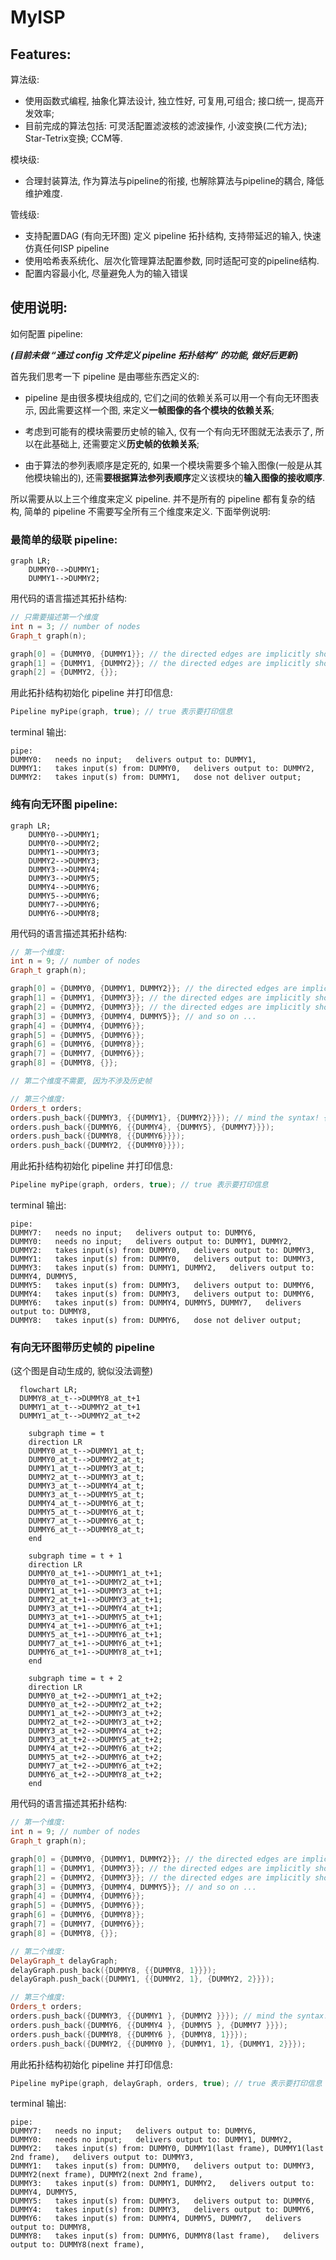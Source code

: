 # MyISP

## Features:

算法级: 
- 使用函数式编程, 抽象化算法设计, 独立性好, 可复用,可组合; 接口统一, 提高开发效率;
- 目前完成的算法包括: 可灵活配置滤波核的滤波操作, 小波变换(二代方法); Star-Tetrix变换; CCM等.

模块级: 
- 合理封装算法, 作为算法与pipeline的衔接, 也解除算法与pipeline的耦合, 降低维护难度.

管线级: 
- 支持配置DAG (有向无环图) 定义 pipeline 拓扑结构, 支持带延迟的输入, 快速仿真任何ISP pipeline
- 使用哈希表系统化、层次化管理算法配置参数, 同时适配可变的pipeline结构.
- 配置内容最小化, 尽量避免人为的输入错误



## 使用说明:

如何配置 pipeline:

***(目前未做 “通过 config 文件定义 pipeline 拓扑结构” 的功能, 做好后更新)***

首先我们思考一下 pipeline 是由哪些东西定义的:

- pipeline 是由很多模块组成的, 它们之间的依赖关系可以用一个有向无环图表示, 因此需要这样一个图, 来定义**一帧图像的各个模块的依赖关系**;

- 考虑到可能有的模块需要历史帧的输入, 仅有一个有向无环图就无法表示了, 所以在此基础上, 还需要定义**历史帧的依赖关系**; 

- 由于算法的参列表顺序是定死的, 如果一个模块需要多个输入图像(一般是从其他模块输出的), 还需**要根据算法参列表顺序**定义该模块的**输入图像的接收顺序**.

所以需要从以上三个维度来定义 pipeline. 并不是所有的 pipeline 都有复杂的结构, 简单的 pipeline 不需要写全所有三个维度来定义. 下面举例说明:

### 最简单的级联 pipeline:

```mermaid
graph LR;
    DUMMY0-->DUMMY1;
    DUMMY1-->DUMMY2;
```

用代码的语言描述其拓扑结构:
```cpp
// 只需要描述第一个维度
int n = 3; // number of nodes
Graph_t graph(n);

graph[0] = {DUMMY0, {DUMMY1}}; // the directed edges are implicitly shown as from DUMMY0 to DUMMY1
graph[1] = {DUMMY1, {DUMMY2}}; // the directed edges are implicitly shown as from DUMMY1 to DUMMY2
graph[2] = {DUMMY2, {}}; 
```

用此拓扑结构初始化 pipeline 并打印信息:

```cpp
Pipeline myPipe(graph, true); // true 表示要打印信息
```
terminal 输出:

```
pipe:
DUMMY0:   needs no input;   delivers output to: DUMMY1, 
DUMMY1:   takes input(s) from: DUMMY0,   delivers output to: DUMMY2, 
DUMMY2:   takes input(s) from: DUMMY1,   dose not deliver output; 
```

### 纯有向无环图 pipeline:

```mermaid
graph LR;
    DUMMY0-->DUMMY1;
    DUMMY0-->DUMMY2;
    DUMMY1-->DUMMY3;
    DUMMY2-->DUMMY3;
    DUMMY3-->DUMMY4;
    DUMMY3-->DUMMY5;
    DUMMY4-->DUMMY6;
    DUMMY5-->DUMMY6;
    DUMMY7-->DUMMY6;
    DUMMY6-->DUMMY8;
```

用代码的语言描述其拓扑结构:

```cpp
// 第一个维度:
int n = 9; // number of nodes
Graph_t graph(n);

graph[0] = {DUMMY0, {DUMMY1, DUMMY2}}; // the directed edges are implicitly shown as from DUMMY0 to DUMMY1, and from DUMMY0 to DUMMY2
graph[1] = {DUMMY1, {DUMMY3}}; // the directed edges are implicitly shown as from DUMMY1 to DUMMY3
graph[2] = {DUMMY2, {DUMMY3}}; // the directed edges are implicitly shown as from DUMMY2 to DUMMY3
graph[3] = {DUMMY3, {DUMMY4, DUMMY5}}; // and so on ...
graph[4] = {DUMMY4, {DUMMY6}};
graph[5] = {DUMMY5, {DUMMY6}};
graph[6] = {DUMMY6, {DUMMY8}};
graph[7] = {DUMMY7, {DUMMY6}}; 
graph[8] = {DUMMY8, {}};

// 第二个维度不需要, 因为不涉及历史帧

// 第三个维度:
Orders_t orders;
orders.push_back({DUMMY3, {{DUMMY1}, {DUMMY2}}}); // mind the syntax! {DUMMY1} is actually {DUMMY1, 0}, the 0 is default and therefore omitted.
orders.push_back({DUMMY6, {{DUMMY4}, {DUMMY5}, {DUMMY7}}});
orders.push_back({DUMMY8, {{DUMMY6}}});
orders.push_back({DUMMY2, {{DUMMY0}}});
```

用此拓扑结构初始化 pipeline 并打印信息:

```cpp
Pipeline myPipe(graph, orders, true); // true 表示要打印信息
```
terminal 输出:
```
pipe:
DUMMY7:   needs no input;   delivers output to: DUMMY6, 
DUMMY0:   needs no input;   delivers output to: DUMMY1, DUMMY2, 
DUMMY2:   takes input(s) from: DUMMY0,   delivers output to: DUMMY3, 
DUMMY1:   takes input(s) from: DUMMY0,   delivers output to: DUMMY3, 
DUMMY3:   takes input(s) from: DUMMY1, DUMMY2,   delivers output to: DUMMY4, DUMMY5, 
DUMMY5:   takes input(s) from: DUMMY3,   delivers output to: DUMMY6, 
DUMMY4:   takes input(s) from: DUMMY3,   delivers output to: DUMMY6, 
DUMMY6:   takes input(s) from: DUMMY4, DUMMY5, DUMMY7,   delivers output to: DUMMY8, 
DUMMY8:   takes input(s) from: DUMMY6,   dose not deliver output; 
```

### 有向无环图带历史帧的 pipeline

(这个图是自动生成的, 貌似没法调整)
```mermaid
  flowchart LR;
  DUMMY8_at_t-->DUMMY8_at_t+1
  DUMMY1_at_t-->DUMMY2_at_t+1
  DUMMY1_at_t-->DUMMY2_at_t+2

    subgraph time = t
    direction LR
    DUMMY0_at_t-->DUMMY1_at_t;
    DUMMY0_at_t-->DUMMY2_at_t;
    DUMMY1_at_t-->DUMMY3_at_t;
    DUMMY2_at_t-->DUMMY3_at_t;
    DUMMY3_at_t-->DUMMY4_at_t;
    DUMMY3_at_t-->DUMMY5_at_t;
    DUMMY4_at_t-->DUMMY6_at_t;
    DUMMY5_at_t-->DUMMY6_at_t;
    DUMMY7_at_t-->DUMMY6_at_t;
    DUMMY6_at_t-->DUMMY8_at_t;
    end

    subgraph time = t + 1
    direction LR
    DUMMY0_at_t+1-->DUMMY1_at_t+1;
    DUMMY0_at_t+1-->DUMMY2_at_t+1;
    DUMMY1_at_t+1-->DUMMY3_at_t+1;
    DUMMY2_at_t+1-->DUMMY3_at_t+1;
    DUMMY3_at_t+1-->DUMMY4_at_t+1;
    DUMMY3_at_t+1-->DUMMY5_at_t+1;
    DUMMY4_at_t+1-->DUMMY6_at_t+1;
    DUMMY5_at_t+1-->DUMMY6_at_t+1;
    DUMMY7_at_t+1-->DUMMY6_at_t+1;
    DUMMY6_at_t+1-->DUMMY8_at_t+1;
    end

    subgraph time = t + 2
    direction LR
    DUMMY0_at_t+2-->DUMMY1_at_t+2;
    DUMMY0_at_t+2-->DUMMY2_at_t+2;
    DUMMY1_at_t+2-->DUMMY3_at_t+2;
    DUMMY2_at_t+2-->DUMMY3_at_t+2;
    DUMMY3_at_t+2-->DUMMY4_at_t+2;
    DUMMY3_at_t+2-->DUMMY5_at_t+2;
    DUMMY4_at_t+2-->DUMMY6_at_t+2;
    DUMMY5_at_t+2-->DUMMY6_at_t+2;
    DUMMY7_at_t+2-->DUMMY6_at_t+2;
    DUMMY6_at_t+2-->DUMMY8_at_t+2;
    end

```

用代码的语言描述其拓扑结构:

```cpp
// 第一个维度:
int n = 9; // number of nodes
Graph_t graph(n);

graph[0] = {DUMMY0, {DUMMY1, DUMMY2}}; // the directed edges are implicitly shown as from DUMMY0 to DUMMY1, and from DUMMY0 to DUMMY2
graph[1] = {DUMMY1, {DUMMY3}}; // the directed edges are implicitly shown as from DUMMY1 to DUMMY3
graph[2] = {DUMMY2, {DUMMY3}}; // the directed edges are implicitly shown as from DUMMY2 to DUMMY3
graph[3] = {DUMMY3, {DUMMY4, DUMMY5}}; // and so on ...
graph[4] = {DUMMY4, {DUMMY6}};
graph[5] = {DUMMY5, {DUMMY6}};
graph[6] = {DUMMY6, {DUMMY8}};
graph[7] = {DUMMY7, {DUMMY6}}; 
graph[8] = {DUMMY8, {}};

// 第二个维度:
DelayGraph_t delayGraph;
delayGraph.push_back({DUMMY8, {{DUMMY8, 1}}});
delayGraph.push_back({DUMMY1, {{DUMMY2, 1}, {DUMMY2, 2}}});

// 第三个维度:
Orders_t orders;
orders.push_back({DUMMY3, {{DUMMY1 }, {DUMMY2 }}}); // mind the syntax! {DUMMY1} is actually {DUMMY1, 0}, the 0 is default and therefore omitted.
orders.push_back({DUMMY6, {{DUMMY4 }, {DUMMY5 }, {DUMMY7 }}});
orders.push_back({DUMMY8, {{DUMMY6 }, {DUMMY8, 1}}});
orders.push_back({DUMMY2, {{DUMMY0 }, {DUMMY1, 1}, {DUMMY1, 2}}});
```

用此拓扑结构初始化 pipeline 并打印信息:

```cpp
Pipeline myPipe(graph, delayGraph, orders, true); // true 表示要打印信息
```
terminal 输出:
```
pipe:
DUMMY7:   needs no input;   delivers output to: DUMMY6, 
DUMMY0:   needs no input;   delivers output to: DUMMY1, DUMMY2, 
DUMMY2:   takes input(s) from: DUMMY0, DUMMY1(last frame), DUMMY1(last 2nd frame),   delivers output to: DUMMY3, 
DUMMY1:   takes input(s) from: DUMMY0,   delivers output to: DUMMY3, DUMMY2(next frame), DUMMY2(next 2nd frame), 
DUMMY3:   takes input(s) from: DUMMY1, DUMMY2,   delivers output to: DUMMY4, DUMMY5, 
DUMMY5:   takes input(s) from: DUMMY3,   delivers output to: DUMMY6, 
DUMMY4:   takes input(s) from: DUMMY3,   delivers output to: DUMMY6, 
DUMMY6:   takes input(s) from: DUMMY4, DUMMY5, DUMMY7,   delivers output to: DUMMY8, 
DUMMY8:   takes input(s) from: DUMMY6, DUMMY8(last frame),   delivers output to: DUMMY8(next frame), 
```
